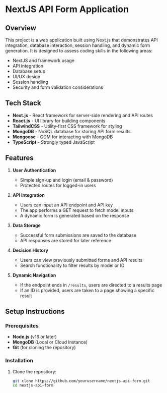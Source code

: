 # NextJS API Form Application

## Overview

This project is a web application built using Next.js that demonstrates API integration, database interaction, session handling, and dynamic form generation. It is designed to assess coding skills in the following areas:

- NextJS and framework usage
- API integration
- Database setup
- UI/UX design
- Session handling
- Security and form validation considerations

## Tech Stack

- **Next.js** - React framework for server-side rendering and API routes
- **React.js** - UI library for building components
- **TailwindCSS** - Utility-first CSS framework for styling
- **MongoDB** - NoSQL database for storing API form results
- **Mongoose** - ODM for interacting with MongoDB
- **TypeScript** - Strongly typed JavaScript

## Features

1. **User Authentication**

   - Simple sign-up and login (email & password)
   - Protected routes for logged-in users

2. **API Integration**

   - Users can input an API endpoint and API key
   - The app performs a GET request to fetch model inputs
   - A dynamic form is generated based on the response

3. **Data Storage**

   - Successful form submissions are saved to the database
   - API responses are stored for later reference

4. **Decision History**

   - Users can view previously submitted forms and API results
   - Search functionality to filter results by model or ID

5. **Dynamic Navigation**
   - If the endpoint ends in `/results`, users are directed to a results page
   - If an ID is provided, users are taken to a page showing a specific result

## Setup Instructions

### Prerequisites

- **Node.js** (v16 or later)
- **MongoDB** (Local or Cloud Instance)
- **Git** (for cloning the repository)

### Installation

1. Clone the repository:
   ```sh
   git clone https://github.com/yourusername/nextjs-api-form.git
   cd nextjs-api-form
   ```
